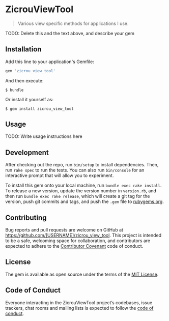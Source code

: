 # ZicrouViewTool

> Various view specific methods for applications I use.

TODO: Delete this and the text above, and describe your gem

## Installation

Add this line to your application's Gemfile:

```ruby
gem 'zicrou_view_tool'
```

And then execute:

    $ bundle

Or install it yourself as:

    $ gem install zicrou_view_tool

## Usage

TODO: Write usage instructions here

## Development

After checking out the repo, run `bin/setup` to install dependencies. Then, run `rake spec` to run the tests. You can also run `bin/console` for an interactive prompt that will allow you to experiment.

To install this gem onto your local machine, run `bundle exec rake install`. To release a new version, update the version number in `version.rb`, and then run `bundle exec rake release`, which will create a git tag for the version, push git commits and tags, and push the `.gem` file to [rubygems.org](https://rubygems.org).

## Contributing

Bug reports and pull requests are welcome on GitHub at https://github.com/[USERNAME]/zicrou_view_tool. This project is intended to be a safe, welcoming space for collaboration, and contributors are expected to adhere to the [Contributor Covenant](http://contributor-covenant.org) code of conduct.

## License

The gem is available as open source under the terms of the [MIT License](https://opensource.org/licenses/MIT).

## Code of Conduct

Everyone interacting in the ZicrouViewTool project’s codebases, issue trackers, chat rooms and mailing lists is expected to follow the [code of conduct](https://github.com/[USERNAME]/zicrou_view_tool/blob/master/CODE_OF_CONDUCT.md).
